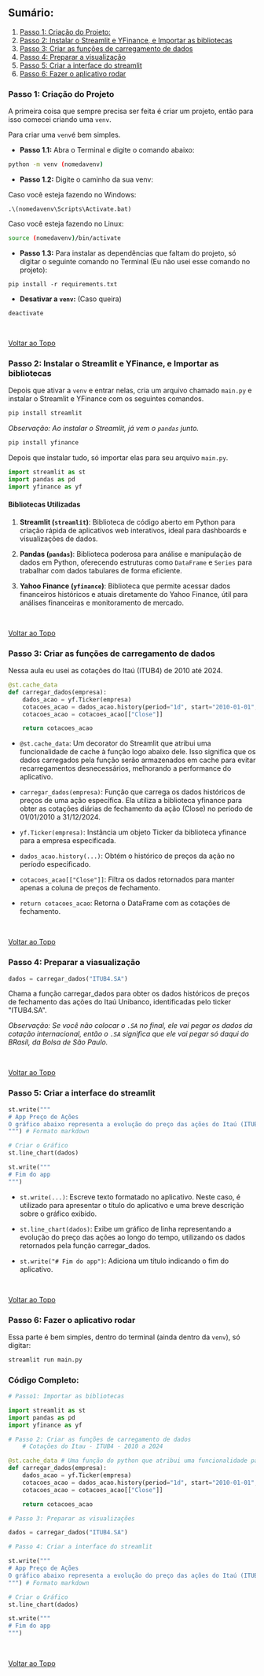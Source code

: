 ## Sumário:

1. [Passo 1: Criação do Projeto:](#passo-1-criação-do-projeto)
2. [Passo 2: Instalar o Streamlit e YFinance, e Importar as bibliotecas](#passo-2-instalar-o-streamlit-e-yfinance-e-importar-as-bibliotecas)
3. [Passo 3: Criar as funções de carregamento de dados](#passo-3-criar-as-funções-de-carregamento-de-dadoso)
4. [Passo 4: Preparar a visualização](#passo-4-preparar-a-viasualização)
5. [Passo 5: Criar a interface do streamlit](#passo-5-criar-a-interface-do-streamlit)
6. [Passo 6: Fazer o aplicativo rodar](#passo-6-fazer-o-aplicativo-rodar)

### Passo 1: Criação do Projeto

A primeira coisa que sempre precisa ser feita é criar um projeto, então para isso comecei criando uma `venv`.

Para criar uma `venv`é bem simples.

- **Passo 1.1:** Abra o Terminal e digite o comando abaixo:

```sh
python -m venv (nomedavenv)
```

- **Passo 1.2:** Digite o caminho da sua venv:

Caso você esteja fazendo no Windows:

```
.\(nomedavenv\Scripts\Activate.bat)
```

Caso você esteja fazendo no Linux:

```sh
source (nomedavenv)/bin/activate
```

- **Passo 1.3:** Para instalar as dependências que faltam do projeto, só digitar o seguinte comando no Terminal (Eu não usei esse comando no projeto):

```
pip install -r requirements.txt
```

- **Desativar a `venv`:** (Caso queira)

```
deactivate
```
<br>

[Voltar ao Topo](#sumário)

### Passo 2: Instalar o Streamlit e YFinance, e Importar as bibliotecas

Depois que ativar a `venv` e entrar nelas, cria um arquivo chamado `main.py` e instalar o Streamlit e YFinance com os seguintes comandos.

```sh
pip install streamlit
```
*Observação: Ao instalar o Streamlit, já vem o `pandas` junto.*

```sh
pip install yfinance
```

Depois que instalar tudo, só importar elas para seu arquivo `main.py`.


```py
import streamlit as st
import pandas as pd
import yfinance as yf
```

#### Bibliotecas Utilizadas

1. **Streamlit (`streamlit`)**: Biblioteca de código aberto em Python para criação rápida de aplicativos web interativos, ideal para dashboards e visualizações de dados.

2. **Pandas (`pandas`)**: Biblioteca poderosa para análise e manipulação de dados em Python, oferecendo estruturas como `DataFrame` e `Series` para trabalhar com dados tabulares de forma eficiente.

3. **Yahoo Finance (`yfinance`)**: Biblioteca que permite acessar dados financeiros históricos e atuais diretamente do Yahoo Finance, útil para análises financeiras e monitoramento de mercado.

<br>

[Voltar ao Topo](#sumário)

### Passo 3: Criar as funções de carregamento de dados

Nessa aula eu usei as cotações do Itaú (ITUB4) de 2010 até 2024.

```py
@st.cache_data
def carregar_dados(empresa):
    dados_acao = yf.Ticker(empresa)
    cotacoes_acao = dados_acao.history(period="1d", start="2010-01-01", end="2024-12-31")
    cotacoes_acao = cotacoes_acao[["Close"]]

    return cotacoes_acao
```

- `@st.cache_data`: Um decorator do Streamlit que atribui uma funcionalidade de cache à função logo abaixo dele. Isso significa que os dados carregados pela função serão armazenados em cache para evitar recarregamentos desnecessários, melhorando a performance do aplicativo.

- `carregar_dados(empresa)`: Função que carrega os dados históricos de preços de uma ação específica. Ela utiliza a biblioteca yfinance para obter as cotações diárias de fechamento da ação (Close) no período de 01/01/2010 a 31/12/2024.

- `yf.Ticker(empresa)`: Instância um objeto Ticker da biblioteca yfinance para a empresa especificada.

- `dados_acao.history(...)`: Obtém o histórico de preços da ação no período especificado.

- `cotacoes_acao[["Close"]]`: Filtra os dados retornados para manter apenas a coluna de preços de fechamento.

- `return cotacoes_acao`: Retorna o DataFrame com as cotações de fechamento.

<br>

[Voltar ao Topo](#sumário)

### Passo 4: Preparar a viasualização

```py
dados = carregar_dados("ITUB4.SA")
```

 Chama a função carregar_dados para obter os dados históricos de preços de fechamento das ações do Itaú Unibanco, identificadas pelo ticker "ITUB4.SA".

 *Observação: Se você não colocar o `.SA` no final, ele vai pegar os dados da cotação internacional, então o `.SA` significa que ele vai pegar só daqui do BRasil, da Bolsa de São Paulo.*

<br>

[Voltar ao Topo](#sumário)

### Passo 5: Criar a interface do streamlit

```py
st.write("""
# App Preço de Ações
O gráfico abaixo representa a evolução do preço das ações do Itaú (ITUB4) ao longo dos anos
""") # Formato markdown

# Criar o Gráfico
st.line_chart(dados)

st.write("""
# Fim do app
""")
```

- `st.write(...)`: Escreve texto formatado no aplicativo. Neste caso, é utilizado para apresentar o título do aplicativo e uma breve descrição sobre o gráfico exibido.

- `st.line_chart(dados)`: Exibe um gráfico de linha representando a evolução do preço das ações ao longo do tempo, utilizando os dados retornados pela função carregar_dados.

- `st.write("# Fim do app")`: Adiciona um título indicando o fim do aplicativo.

<br>

[Voltar ao Topo](#sumário)

### Passo 6: Fazer o aplicativo rodar

Essa parte é bem simples, dentro do terminal (ainda dentro da `venv`), só digitar:

```sh
streamlit run main.py
```

### Código Completo:

```py
# Passo1: Importar as bibliotecas

import streamlit as st
import pandas as pd
import yfinance as yf

# Passo 2: Criar as funções de carregamento de dados
    # Cotações do Itau - ITUB4 - 2010 a 2024

@st.cache_data # Uma função do python que atribui uma funcionalidade para função logo embaixo dele
def carregar_dados(empresa):
    dados_acao = yf.Ticker(empresa)
    cotacoes_acao = dados_acao.history(period="1d", start="2010-01-01", end="2024-12-31")
    cotacoes_acao = cotacoes_acao[["Close"]]

    return cotacoes_acao

# Passo 3: Preparar as visualizações

dados = carregar_dados("ITUB4.SA")

# Passo 4: Criar a interface do streamlit

st.write("""
# App Preço de Ações
O gráfico abaixo representa a evolução do preço das ações do Itaú (ITUB4) ao longo dos anos
""") # Formato markdown

# Criar o Gráfico
st.line_chart(dados)

st.write("""
# Fim do app
""")
```

<br>


[Voltar ao Topo](#sumário)